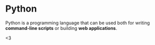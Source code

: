 # Python

Python is a programming language that can be used both for writing **command-line scripts** or building **web applications**.
<3




